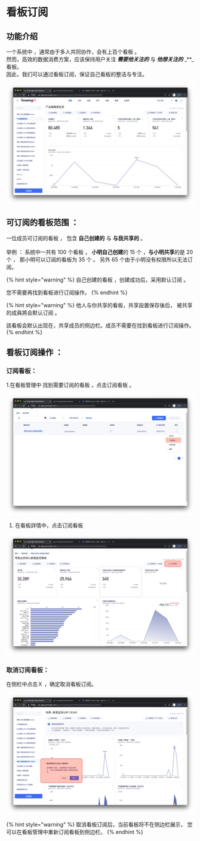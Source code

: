 # 看板订阅

## 功能介绍

一个系统中 ，通常由于多人共同协作，会有上百个看板 。  
然而，高效的数据消费方案，应该保持用户关注 _**需要他关注的**_ 与 _**他想关注的**_ _\*\*_看板。  
因此，我们可以通过看板订阅，保证自己看板的整洁与专注。

![](../../../.gitbook/assets/ying-mu-jie-tu-20201210-xia-wu-2.50.53.png)

## 可订阅的看板范围  ：

一位成员可订阅的看板 ， 包含 **自己创建的** 与 **与我共享的** 。  
‌  
举例 ： 系统中一共有 100 个看板 ， **小明自己创建**的 15 个 ，**与小明共享**的是 20 个 ， 那小明可以订阅的看板为 35 个 。 另外 65 个由于小明没有权限所以无法订阅。

{% hint style="warning" %}
自己创建的看板 ，创建成功后，采用默认订阅 。

您不需要再找到看板进行订阅操作。
{% endhint %}

{% hint style="warning" %}
他人与你共享的看板，共享設置保存後后， 被共享的成員將会默认订阅 。

該看板会默认出现在，共享成员的侧边栏。成员不需要在找到看板进行订阅操作。
{% endhint %}

## 看板订阅操作 ：

### 订阅看板：

1.在看板管理中 找到需要订阅的看板 ，点击订阅看板 。

![](../../../.gitbook/assets/ying-mu-jie-tu-20201210-xia-wu-2.54.22.png)

1. 在看板詳情中，点击订阅看板

![](../../../.gitbook/assets/ying-mu-jie-tu-20201210-xia-wu-2.54.13.png)

### 取消订阅看板：

在侧栏中点击Ｘ ，确定取消看板订阅。

![](../../../.gitbook/assets/ying-mu-jie-tu-20201210-xia-wu-2.55.43.png)

{% hint style="warning" %}
取消看板订阅后，当前看板将不在侧边栏展示， 您可以在看板管理中重新订阅看板到侧边栏。
{% endhint %}

